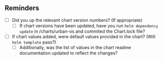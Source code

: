 ## Reminders

- [ ] Did you up the relevant chart version numbers? (If appropriate)
  - [ ] If chart versions have been updated, have you run `helm dependency update` in /charts/urban-os and commited the Chart.lock file?
- [ ] If chart values added, were default values provided in the chart? (Will `helm template` pass?)
  - [ ] Additionally, was the list of values in the chart readme documentation updated to reflect the changes?

